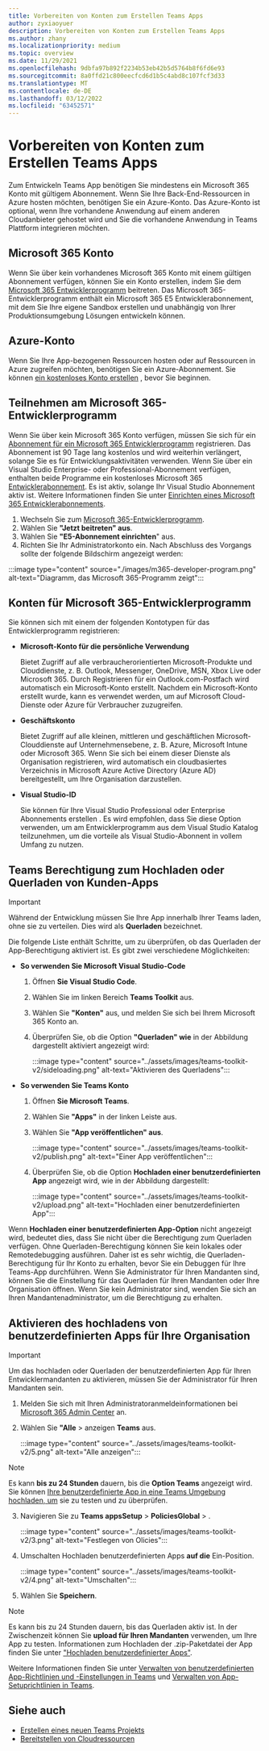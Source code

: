 ```yaml
---
title: Vorbereiten von Konten zum Erstellen Teams Apps
author: zyxiaoyuer
description: Vorbereiten von Konten zum Erstellen Teams Apps
ms.author: zhany
ms.localizationpriority: medium
ms.topic: overview
ms.date: 11/29/2021
ms.openlocfilehash: 9dbfa97b892f2234b53eb42b5d5764b8f6fd6e93
ms.sourcegitcommit: 8a0ffd21c800eecfcd6d1b5c4abd8c107fcf3d33
ms.translationtype: MT
ms.contentlocale: de-DE
ms.lasthandoff: 03/12/2022
ms.locfileid: "63452571"
---
```

# <a name="prepare-accounts-to-build-teams-apps"></a>Vorbereiten von Konten zum Erstellen Teams Apps

Zum Entwickeln Teams App benötigen Sie mindestens ein Microsoft 365 Konto mit gültigem Abonnement. Wenn Sie Ihre Back-End-Ressourcen in Azure hosten möchten, benötigen Sie ein Azure-Konto. Das Azure-Konto ist optional, wenn Ihre vorhandene Anwendung auf einem anderen Cloudanbieter gehostet wird und Sie die vorhandene Anwendung in Teams Plattform integrieren möchten.

## <a name="microsoft-365-account"></a>Microsoft 365 Konto

Wenn Sie über kein vorhandenes Microsoft 365 Konto mit einem gültigen Abonnement verfügen, können Sie ein Konto erstellen, indem Sie dem [Microsoft 365 Entwicklerprogramm](https://developer.microsoft.com/microsoft-365/dev-program) beitreten. Das Microsoft 365-Entwicklerprogramm enthält ein Microsoft 365 E5 Entwicklerabonnement, mit dem Sie Ihre eigene Sandbox erstellen und unabhängig von Ihrer Produktionsumgebung Lösungen entwickeln können.

## <a name="azure-account"></a>Azure-Konto

Wenn Sie Ihre App-bezogenen Ressourcen hosten oder auf Ressourcen in Azure zugreifen möchten, benötigen Sie ein Azure-Abonnement. Sie können [ein kostenloses Konto erstellen](https://azure.microsoft.com/free/) , bevor Sie beginnen.

## <a name="join-microsoft-365-developer-program"></a>Teilnehmen am Microsoft 365-Entwicklerprogramm

Wenn Sie über kein Microsoft 365 Konto verfügen, müssen Sie sich für ein [Abonnement für ein Microsoft 365 Entwicklerprogramm](https://developer.microsoft.com/microsoft-365/dev-program) registrieren. Das Abonnement ist 90 Tage lang kostenlos und wird weiterhin verlängert, solange Sie es für Entwicklungsaktivitäten verwenden. Wenn Sie über ein Visual Studio Enterprise- oder Professional-Abonnement verfügen, enthalten beide Programme ein kostenloses Microsoft 365 [Entwicklerabonnement](https://aka.ms/MyVisualStudioBenefits). Es ist aktiv, solange Ihr Visual Studio Abonnement aktiv ist. Weitere Informationen finden Sie unter [Einrichten eines Microsoft 365 Entwicklerabonnements](https://developer.microsoft.com/microsoft-365/dev-program).

1. Wechseln Sie zum [Microsoft 365-Entwicklerprogramm](https://developer.microsoft.com/microsoft-365/dev-program).
2. Wählen Sie **"Jetzt beitreten" aus**.
3. Wählen Sie **"E5-Abonnement einrichten**" aus.
4. Richten Sie Ihr Administratorkonto ein. Nach Abschluss des Vorgangs sollte der folgende Bildschirm angezeigt werden:

:::image type="content" source="./images/m365-developer-program.png" alt-text="Diagramm, das Microsoft 365-Programm zeigt":::

## <a name="accounts-for-microsoft-365-developer-program"></a>Konten für Microsoft 365-Entwicklerprogramm

Sie können sich mit einem der folgenden Kontotypen für das Entwicklerprogramm registrieren:

* **Microsoft-Konto für die persönliche Verwendung**

  Bietet Zugriff auf alle verbraucherorientierten Microsoft-Produkte und Clouddienste, z. B. Outlook, Messenger, OneDrive, MSN, Xbox Live oder Microsoft 365. Durch Registrieren für ein Outlook.com-Postfach wird automatisch ein Microsoft-Konto erstellt. Nachdem ein Microsoft-Konto erstellt wurde, kann es verwendet werden, um auf Microsoft Cloud-Dienste oder Azure für Verbraucher zuzugreifen.

* **Geschäftskonto**

  Bietet Zugriff auf alle kleinen, mittleren und geschäftlichen Microsoft-Clouddienste auf Unternehmensebene, z. B. Azure, Microsoft Intune oder Microsoft 365. Wenn Sie sich bei einem dieser Dienste als Organisation registrieren, wird automatisch ein cloudbasiertes Verzeichnis in Microsoft Azure Active Directory (Azure AD) bereitgestellt, um Ihre Organisation darzustellen.

* **Visual Studio-ID**

  Sie können für Ihre Visual Studio Professional oder Enterprise Abonnements erstellen . Es wird empfohlen, dass Sie diese Option verwenden, um am Entwicklerprogramm aus dem Visual Studio Katalog teilzunehmen, um die vorteile als Visual Studio-Abonnent in vollem Umfang zu nutzen.

## <a name="teams-customer-app-upload-or-sideload-permission"></a>Teams Berechtigung zum Hochladen oder Querladen von Kunden-Apps

> [!IMPORTANT]
> Während der Entwicklung müssen Sie Ihre App innerhalb Ihrer Teams laden, ohne sie zu verteilen. Dies wird als **Querladen** bezeichnet.

Die folgende Liste enthält Schritte, um zu überprüfen, ob das Querladen der App-Berechtigung aktiviert ist. Es gibt zwei verschiedene Möglichkeiten:

* **So verwenden Sie Microsoft Visual Studio-Code**

    1. Öffnen **Sie Visual Studio Code**.
    1. Wählen Sie im linken Bereich **Teams Toolkit** aus.
    1. Wählen Sie **"Konten"** aus, und melden Sie sich bei Ihrem Microsoft 365 Konto an.
    1. Überprüfen Sie, ob die Option **"Querladen" wie** in der Abbildung dargestellt aktiviert angezeigt wird:

       :::image type="content" source="../assets/images/teams-toolkit-v2/sideloading.png" alt-text="Aktivieren des Querladens":::

* **So verwenden Sie Teams Konto**

    1. Öffnen **Sie Microsoft Teams**.
    2. Wählen Sie **"Apps"** in der linken Leiste aus.
    3. Wählen Sie **"App veröffentlichen" aus**.

       :::image type="content" source="../assets/images/teams-toolkit-v2/publish.png" alt-text="Einer App veröffentlichen":::

    4. Überprüfen Sie, ob die Option **Hochladen einer benutzerdefinierten App** angezeigt wird, wie in der Abbildung dargestellt:

       :::image type="content" source="../assets/images/teams-toolkit-v2/upload.png" alt-text="Hochladen einer benutzerdefinierten App":::

Wenn **Hochladen einer benutzerdefinierten App-Option** nicht angezeigt wird, bedeutet dies, dass Sie nicht über die Berechtigung zum Querladen verfügen. Ohne Querladen-Berechtigung können Sie kein lokales oder Remotedebugging ausführen. Daher ist es sehr wichtig, die Querladen-Berechtigung für Ihr Konto zu erhalten, bevor Sie ein Debuggen für Ihre Teams-App durchführen. Wenn Sie Administrator für Ihren Mandanten sind, können Sie die Einstellung für das Querladen für Ihren Mandanten oder Ihre Organisation öffnen. Wenn Sie kein Administrator sind, wenden Sie sich an Ihren Mandantenadministrator, um die Berechtigung zu erhalten.

## <a name="enable-custom-app-uploading-for-your-organization"></a>Aktivieren des hochladens von benutzerdefinierten Apps für Ihre Organisation

> [!IMPORTANT]
> Um das hochladen oder Querladen der benutzerdefinierten App für Ihren Entwicklermandanten zu aktivieren, müssen Sie der Administrator für Ihren Mandanten sein.

1. Melden Sie sich mit Ihren Administratoranmeldeinformationen bei [Microsoft 365 Admin Center](https://admin.microsoft.com/Adminportal/Home?source=applauncher#/homepage#/) an.

2. Wählen Sie **"Alle** >  anzeigen **Teams** aus.

   :::image type="content" source="../assets/images/teams-toolkit-v2/5.png" alt-text="Alle anzeigen":::

> [!NOTE]
> Es kann **bis zu 24 Stunden** dauern, bis die **Option Teams** angezeigt wird. Sie können [Ihre benutzerdefinierte App in eine Teams Umgebung hochladen, um](/microsoftteams/upload-custom-apps) sie zu testen und zu überprüfen.

3. Navigieren Sie zu **Teams appsSetup** >  **PoliciesGlobal** > .

   :::image type="content" source="../assets/images/teams-toolkit-v2/3.png" alt-text="Festlegen von Olicies":::

4. Umschalten Hochladen benutzerdefinierten Apps **auf die** Ein-Position.

   :::image type="content" source="../assets/images/teams-toolkit-v2/4.png" alt-text="Umschalten":::

5. Wählen Sie **Speichern**.

> [!Note]
> Es kann bis zu 24 Stunden dauern, bis das Querladen aktiv ist. In der Zwischenzeit können Sie **upload für Ihren Mandanten** verwenden, um Ihre App zu testen. Informationen zum Hochladen der .zip-Paketdatei der App finden Sie unter ["Hochladen benutzerdefinierter Apps"](/microsoftteams/teams-app-setup-policies).

Weitere Informationen finden Sie unter [Verwalten von benutzerdefinierten App-Richtlinien und -Einstellungen in Teams](/microsoftteams/teams-custom-app-policies-and-settings) und [Verwalten von App-Setuprichtlinien in Teams](/microsoftteams/teams-app-setup-policies).

## <a name="see-also"></a>Siehe auch

* [Erstellen eines neuen Teams Projekts](create-new-project.md)
* [Bereitstellen von Cloudressourcen](provision.md)

